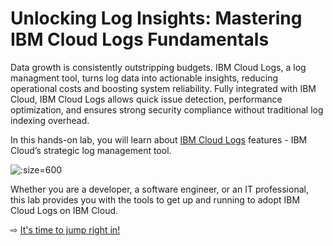# Unlocking Log Insights: Mastering IBM Cloud Logs Fundamentals

Data growth is consistently outstripping budgets. IBM Cloud Logs, a log managment tool, turns log data into actionable insights, reducing operational costs and boosting system reliability. Fully integrated with IBM Cloud, IBM Cloud Logs allows quick issue detection, performance optimization, and ensures strong security compliance without traditional log indexing overhead.

In this hands-on lab, you will learn about [IBM Cloud Logs](https://www.ibm.com/products/cloud-logs) features - IBM Cloud’s strategic log management tool.


![](images/architecture.svg" ':size=600')

Whether you are a developer, a software engineer, or an IT professional, this lab provides you with the tools to get up and running to adopt IBM Cloud Logs on IBM Cloud.

⇨ [It's time to jump right in!](10-getting-started.md)
